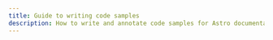 ```yaml
---
title: Guide to writing code samples
description: How to write and annotate code samples for Astro documentation.
---
```

